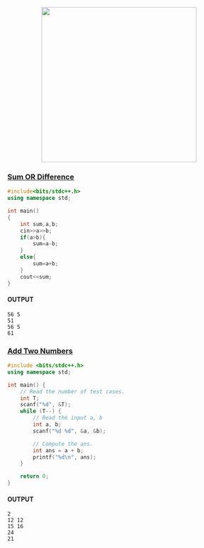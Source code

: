 <p align="center">
<img src="https://s3.amazonaws.com/discourseproduction/original/2X/7/7d7715c7d2d2b9ce40a931b5d8b26823dc9b4e12.png" width="350"/>
</p>

### [Sum OR Difference](https://www.codechef.com/problems/DIFFSUM)
```cpp
#include<bits/stdc++.h> 
using namespace std;

int main()
{
    int sum,a,b;
    cin>>a>>b;
    if(a>b){
        sum=a-b;
    }
    else{
        sum=a+b;
    }
    cout<<sum;
}
```
#### OUTPUT
```
56 5
51
56 5
61

```

### [Add Two Numbers ](https://www.codechef.com/problems/FLOW001)
```cpp
#include <bits/stdc++.h> 
using namespace std;

int main() {
	// Read the number of test cases.
	int T;
	scanf("%d", &T);
	while (T--) {
		// Read the input a, b
		int a, b;
		scanf("%d %d", &a, &b);

		// Compute the ans.
		int ans = a + b;
		printf("%d\n", ans);
	}

	return 0;
}
```
#### OUTPUT
```
2
12 12
15 16
24
21

```
